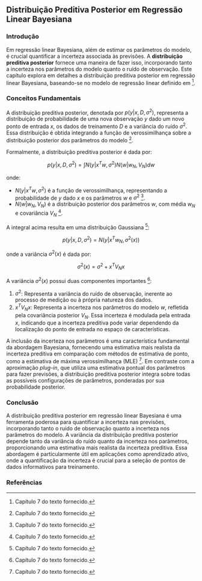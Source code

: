 ## Distribuição Preditiva Posterior em Regressão Linear Bayesiana

### Introdução
Em regressão linear Bayesiana, além de estimar os parâmetros do modelo, é crucial quantificar a incerteza associada às previsões. A **distribuição preditiva posterior** fornece uma maneira de fazer isso, incorporando tanto a incerteza nos parâmetros do modelo quanto o ruído de observação. Este capítulo explora em detalhes a distribuição preditiva posterior em regressão linear Bayesiana, baseando-se no modelo de regressão linear definido em [^1].

### Conceitos Fundamentais

A distribuição preditiva posterior, denotada por $p(y|x, D, \sigma^2)$, representa a distribuição de probabilidade de uma nova observação *y* dado um novo ponto de entrada *x*, os dados de treinamento *D* e a variância do ruído $\sigma^2$. Essa distribuição é obtida integrando a função de verossimilhança sobre a distribuição posterior dos parâmetros do modelo [^1].

Formalmente, a distribuição preditiva posterior é dada por:

$$
p(y|x, D, \sigma^2) = \int N(y|x^T w, \sigma^2) N(w|w_N, V_N) dw
$$

onde:
*   $N(y|x^T w, \sigma^2)$ é a função de verossimilhança, representando a probabilidade de *y* dado *x* e os parâmetros *w* e $\sigma^2$ [^1].
*   $N(w|w_N, V_N)$ é a distribuição posterior dos parâmetros *w*, com média $w_N$ e covariância $V_N$ [^1].

A integral acima resulta em uma distribuição Gaussiana [^1]:

$$
p(y|x, D, \sigma^2) = N(y|x^T w_N, \sigma^2(x))
$$

onde a variância $\sigma^2(x)$ é dada por:

$$
\sigma^2(x) = \sigma^2 + x^T V_N x
$$

A variância $\sigma^2(x)$ possui duas componentes importantes [^1]:
1.  $\sigma^2$: Representa a variância do ruído de observação, inerente ao processo de medição ou à própria natureza dos dados.
2.  $x^T V_N x$: Representa a incerteza nos parâmetros do modelo *w*, refletida pela covariância posterior $V_N$. Essa incerteza é modulada pela entrada *x*, indicando que a incerteza preditiva pode variar dependendo da localização do ponto de entrada no espaço de características.

A inclusão da incerteza nos parâmetros é uma característica fundamental da abordagem Bayesiana, fornecendo uma estimativa mais realista da incerteza preditiva em comparação com métodos de estimativa de ponto, como a estimativa de máxima verossimilhança (MLE) [^1]. Em contraste com a aproximação *plug-in*, que utiliza uma estimativa pontual dos parâmetros para fazer previsões, a distribuição preditiva posterior integra sobre todas as possíveis configurações de parâmetros, ponderadas por sua probabilidade posterior.

### Conclusão

A distribuição preditiva posterior em regressão linear Bayesiana é uma ferramenta poderosa para quantificar a incerteza nas previsões, incorporando tanto o ruído de observação quanto a incerteza nos parâmetros do modelo. A variância da distribuição preditiva posterior depende tanto da variância do ruído quanto da incerteza nos parâmetros, proporcionando uma estimativa mais realista da incerteza preditiva. Essa abordagem é particularmente útil em aplicações como aprendizado ativo, onde a quantificação da incerteza é crucial para a seleção de pontos de dados informativos para treinamento.

### Referências
[^1]: Capítulo 7 do texto fornecido.
<!-- END -->